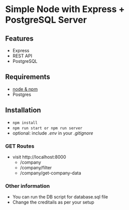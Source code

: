 # Simple Node with Express + PostgreSQL Server

## Features

- Express
- REST API
- PostgreSQL

## Requirements

- [node & npm](https://nodejs.org/en/)
- Postgres

## Installation

- `npm install`
- `npm run start or npm run server `
- optional: include _.env_ in your _.gitignore_

### GET Routes

- visit http://localhost:8000
  - /company
  - /company/filter
  - /company/get-company-data

### Other information
- You can run the DB script for database.sql file
- Change the creditails as per your setup 
